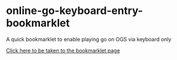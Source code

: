 # online-go-keyboard-entry-bookmarklet
A quick bookmarklet to enable playing go on OGS via keyboard only

[Click here to be taken to the bookmarklet page](https://ogskeyboard.github.io/online-go-keyboard-entry-bookmarklet/)

